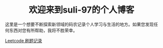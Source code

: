 # 				<center>欢迎来到suli-97的个人博客</center>

这里是一个想要不断探索新领域的码农记录个人学习与生活的地方。如果您发现任何东西对您有所帮助，我将不胜荣幸。

[Leetcode 刷题记录](./leetcode/index.md)

